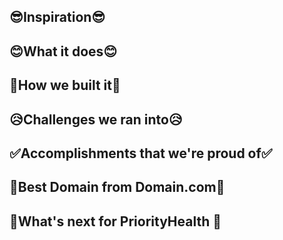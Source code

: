 ## 😎Inspiration😎

## 😊What it does😊

## 🤩How we built it🤩

## 😥Challenges we ran into😥

## ✅Accomplishments that we're proud of✅

## 🙂Best Domain from Domain.com🙂

## 🤔What's next for PriorityHealth 🤔

